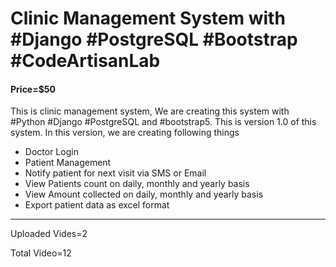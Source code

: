 <h1>Clinic Management System with #Django #PostgreSQL #Bootstrap #CodeArtisanLab</h1>
<h4>Price=$50</h4>
<p>This is clinic management system, We are creating this system with #Python #Django #PostgreSQL and #bootstrap5. This is version 1.0 of this system. In this version, we are creating following things</p>
<ul>
    <li>Doctor Login</li>
    <li>Patient Management</li>
    <li>Notify patient for next visit via SMS or Email</li>
    <li>View Patients count on daily, monthly and yearly basis</li>
    <li>View Amount collected on daily, monthly and yearly basis</li>
    <li>Export patient data as excel format</li>
</ul>
<hr/>
<p>Uploaded Vides=2</p>
<p>Total Video=12</p>